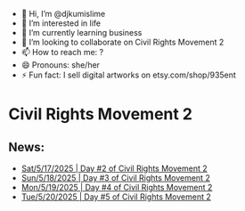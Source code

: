 - 👋 Hi, I’m @djkumislime
- 👀 I’m interested in life
- 🌱 I’m currently learning business
- 💞️ I’m looking to collaborate on Civil Rights Movement 2
- 📫 How to reach me: ?
- 😄 Pronouns: she/her
- ⚡ Fun fact: I sell digital artworks on etsy.com/shop/935ent

# Civil Rights Movement 2
## News:
- [Sat/5/17/2025 | Day #2 of Civil Rights Movement 2](https://github.com/djkumislime/djkumislime/blob/main/20250517-day002-civil-rights-movement2.docx)
- [Sun/5/18/2025 | Day #3 of Civil Rights Movement 2](https://github.com/djkumislime/djkumislime/blob/main/20250518-day003-civil-rights-movements2.txt)
- [Mon/5/19/2025 | Day #4 of Civil Rights Movement 2](https://github.com/djkumislime/djkumislime/blob/main/20250519-day004-civil-rights-movements2.docx)
- [Tue/5/20/2025 | Day #5 of Civil Rights Movement 2](https://github.com/djkumislime/djkumislime/blob/main/20250520-day005-civil-rights-movement2.txt)

